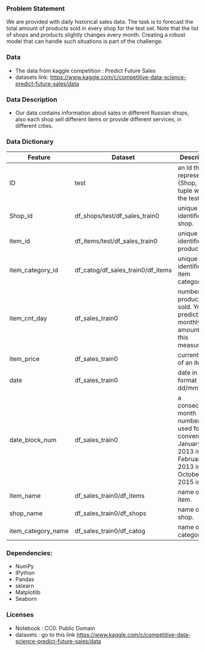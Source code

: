 ### Problem Statement

We are provided with daily historical sales data.
The task is to forecast the total amount of products sold in every shop for the test set.
Note that the list of shops and products slightly changes every month. Creating a robust model that can handle such situations is part of the challenge.



### Data
- The data from kaggle competition : Predict Future Sales
- datasets link: https://www.kaggle.com/c/competitive-data-science-predict-future-sales/data

### Data Description

- Our data contains information about sales in different Russian shops, also each shop sell different items or provide different services, in different cities.

### Data Dictionary

|Feature|Dataset|Description|
|-------|---|---|
|ID|test|an Id that represents a (Shop, Item) tuple within the test set.| 
|Shop_id|df_shops/test/df_sales_train0|unique identifier of a shop.| 
|item_id|df_items/test/df_sales_train0|unique identifier of a product.| 
|item_category_id |df_catog/df_sales_train0/df_items|unique identifier of item category.| 
|item_cnt_day|df_sales_train0|number of products sold. You are predicting a monthly amount of this measure.| 
|item_price|df_sales_train0|current price of an item.| 
|date|df_sales_train0|date in format dd/mm/yyyy.| 
|date_block_num|df_sales_train0|a consecutive month number, used for convenience. January 2013 is 0, February 2013 is 1,..., October 2015 is 33.| 
|item_name|df_sales_train0/df_items|name of item.|
|shop_name|df_sales_train0/df_shops|name of shop.|
|item_category_name|df_sales_train0/df_catog|name of item category.|



### Dependencies:
- NumPy
- IPython
- Pandas
- sklearn
- Matplotlib
- Seaborn



### Licenses
- Notebook : CC0: Public Domain
- datasets : go to this link https://www.kaggle.com/c/competitive-data-science-predict-future-sales/data